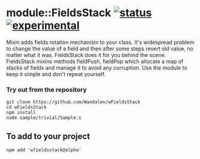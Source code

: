 
# module::FieldsStack [![status](https://github.com/Wandalen/wFieldsStack/workflows/publish/badge.svg)](https://github.com/Wandalen/wFieldsStack/actions?query=workflow%3Apublish) [![experimental](https://img.shields.io/badge/stability-experimental-orange.svg)](https://github.com/emersion/stability-badges#experimental)

Mixin adds fields rotation mechanism to your class. It's widespread problem to change the value of a field and then after some steps revert old value, no matter what it was. FieldsStack does it for you behind the scene. FieldsStack mixins methods fieldPush, fieldPop which allocate a map of stacks of fields and manage it to avoid any corruption. Use the module to keep it simple and don't repeat yourself.

### Try out from the repository
```
git clone https://github.com/Wandalen/wFieldsStack
cd wFieldsStack
npm install
node sample/trivial/Sample.s
```

## To add to your project
```
npm add 'wfieldsstack@alpha'
```



































































